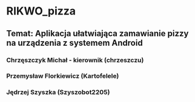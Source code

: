 # RIKWO_pizza
## Temat: Aplikacja ułatwiająca zamawianie pizzy na urządzenia z systemem Android
### Chrzęszczyk Michał - kierownik (chrzeszczu)
### Przemysław Florkiewicz (Kartofelele)
### Jędrzej Szyszka (Szyszobot2205)
